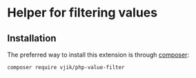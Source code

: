 # Helper for filtering values

## Installation

The preferred way to install this extension is through [composer](https://getcomposer.org/download/):

```
composer require vjik/php-value-filter
```